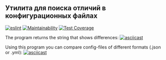 ## Утилита для поиска отличий в конфигурационных файлах


[![eslint](https://github.com/chubiitsa/frontend-project-lvl2/workflows/eslint/badge.svg)](https://github.com/chubiitsa/frontend-project-lvl2/actions)
[![Maintainability](https://api.codeclimate.com/v1/badges/ce7e9228aa6867bd3225/maintainability)](https://codeclimate.com/github/chubiitsa/frontend-project-lvl2/maintainability)
[![Test Coverage](https://api.codeclimate.com/v1/badges/ce7e9228aa6867bd3225/test_coverage)](https://codeclimate.com/github/chubiitsa/frontend-project-lvl2/test_coverage)


The program returns the string that shows differences:
[![asciicast](https://asciinema.org/a/FsQv1a3Oj0yF0po2NqXO49geW.svg)](https://asciinema.org/a/FsQv1a3Oj0yF0po2NqXO49geW)

Using this program you can compare config-files of different formats (.json or .yml):
[![asciicast](https://asciinema.org/a/OrlIBIS37RYhfspouvkYikp4W.svg)](https://asciinema.org/a/OrlIBIS37RYhfspouvkYikp4W)